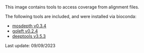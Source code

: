 This image contains tools to access coverage from alignment files.

The following tools are included, and were installed via bioconda:
  * [mosdepth v0.3.4](https://github.com/brentp/mosdepth)
  * [goleft v0.2.4](https://github.com/brentp/goleft)
  * [deeptools v3.5.3](https://deeptools.readthedocs.io/en/develop/)

Last update: 09/09/2023